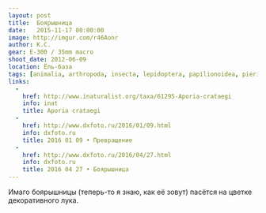 ```yaml
---
layout: post
title:  Боярышница
date:   2015-11-17 00:00:00
image: http://imgur.com/r46Aonr
author: К.С.
gear: E-300 / 35mm macro
shoot_date: 2012-06-09
location: Ёль-база
tags: [animalia, arthropoda, insecta, lepidoptera, papilionoidea, pieridae, aporia, aporia crataegi]
links:
  -
    href: http://www.inaturalist.org/taxa/61295-Aporia-crataegi
    info: inat
    title: Aporia crataegi
  -
    href: http://www.dxfoto.ru/2016/01/09.html
    info: dxfoto.ru
    title: 2016 01 09 • Превращение
  -
    href: http://www.dxfoto.ru/2016/04/27.html
    info: dxfoto.ru
    title: 2016 04 27 • Боярышница
---
```


Имаго боярышницы (теперь-то я знаю, как её зовут) пасётся на цветке декоративного лука.
